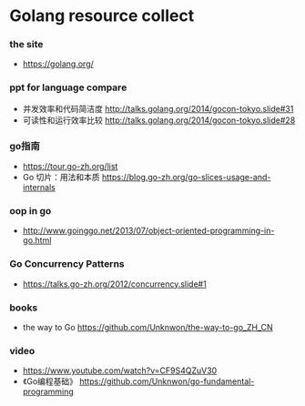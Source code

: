 # Golang resource collect
### the site
* https://golang.org/

### ppt for language compare
* 并发效率和代码简洁度 http://talks.golang.org/2014/gocon-tokyo.slide#31
* 可读性和运行效率比较 http://talks.golang.org/2014/gocon-tokyo.slide#28

### go指南
* https://tour.go-zh.org/list
* Go 切片：用法和本质 https://blog.go-zh.org/go-slices-usage-and-internals

### oop in go
* http://www.goinggo.net/2013/07/object-oriented-programming-in-go.html

### Go Concurrency Patterns
* https://talks.go-zh.org/2012/concurrency.slide#1

### books
* the way to Go https://github.com/Unknwon/the-way-to-go_ZH_CN

### video
* https://www.youtube.com/watch?v=CF9S4QZuV30
* 《Go编程基础》 https://github.com/Unknwon/go-fundamental-programming
